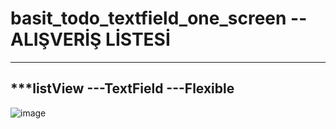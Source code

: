 # basit_todo_textfield_one_screen -- ALIŞVERİŞ LİSTESİ
-------------------------------------------------------------
***listView
---TextField
---Flexible
------------------------------------------------------------
![image](https://github.com/user-attachments/assets/cd2b7323-f5ca-4f73-9dee-ea7dc1afa850)
